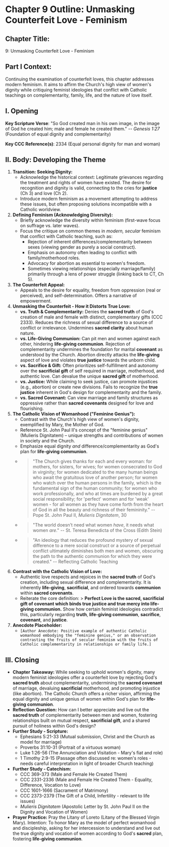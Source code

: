 # Chapter 9 Outline: Unmasking Counterfeit Love - Feminism

## Chapter Title:
9: Unmasking Counterfeit Love - Feminism

## Part I Context:
Continuing the examination of counterfeit loves, this chapter addresses modern feminism. It aims to affirm the Church's high view of women's dignity while critiquing feminist ideologies that conflict with Catholic teachings on complementarity, family, life, and the nature of love itself.

## I. Opening

**Key Scripture Verse**: "So God created man in his own image, in the image of God he created him; male and female he created them." -- _Genesis 1:27_ (Foundation of equal dignity and complementarity)

**Key CCC Reference(s)**: 2334 (Equal personal dignity for man and woman)

## II. Body: Developing the Theme

1.  **Transition: Seeking Dignity:**
    *   Acknowledge the historical context: Legitimate grievances regarding the treatment and rights of women have existed. The desire for recognition and dignity is valid, connecting to the cries for **justice** (Ch 3) and love (Ch 2).
    *   Introduce modern feminism as a movement attempting to address these issues, but often proposing solutions incompatible with a Catholic worldview.
2.  **Defining Feminism (Acknowledging Diversity):**
    *   Briefly acknowledge the diversity within feminism (first-wave focus on suffrage vs. later waves).
    *   Focus the critique on common themes in *modern, secular* feminism that conflict with Catholic teaching, such as:
        *   Rejection of inherent differences/complementarity between sexes (viewing gender as purely a social construct).
        *   Emphasis on autonomy often leading to conflict with family/motherhood roles.
        *   Advocacy for abortion as essential to women's freedom.
        *   Sometimes viewing relationships (especially marriage/family) primarily through a lens of power struggle (linking back to CT, Ch 5).
3.  **The Counterfeit Appeal:**
    *   Appeals to the desire for equality, freedom from oppression (real or perceived), and self-determination. Offers a narrative of empowerment.
4.  **Unmasking the Counterfeit - How it Distorts True Love:**
    *   **vs. Truth & Complementarity:** Denies the **sacred truth** of God's creation of male and female with distinct, complementary gifts (CCC 2333). Reduces the richness of sexual difference to a source of conflict or irrelevance. Undermines **sacred clarity** about human nature.
    *   **vs. Life-Giving Communion:** Can pit men and women against each other, hindering **life-giving communion**. Rejection of complementarity undermines the foundation for marital **covenant** as understood by the Church. Abortion directly attacks the **life-giving** aspect of love and violates **true justice** towards the unborn child.
    *   **vs. Sacrifice & Gift:** Often prioritizes self-fulfillment and autonomy over the **sacrificial gift** of self required in marriage, motherhood, and authentic love. Can devalue the unique **sacred gift** of motherhood.
    *   **vs. Justice:** While claiming to seek justice, can promote injustices (e.g., abortion) or create new divisions. Fails to recognize the **true justice** inherent in God's design for complementarity and the family.
    *   **vs. Sacred Covenant:** Can view marriage and family structures as oppressive rather than **sacred covenants** designed for love and flourishing.
5.  **The Catholic Vision of Womanhood ("Feminine Genius"):**
    *   Contrast with the Church's high view of women's dignity, exemplified by Mary, the Mother of God.
    *   Reference St. John Paul II's concept of the "feminine genius" (Mulieris Dignitatem) – unique strengths and contributions of women in society and the Church.
    *   Emphasize equal dignity *and* difference/complementarity as God's plan for **life-giving communion**.
    *   > "The Church gives thanks for each and every woman: for mothers, for sisters, for wives; for women consecrated to God in virginity; for women dedicated to the many human beings who await the gratuitous love of another person; for women who watch over the human persons in the family, which is the fundamental sign of the human community; for women who work professionally, and who at times are burdened by a great social responsibility; for 'perfect' women and for 'weak' women - for all women as they have come forth from the heart of God in all the beauty and richness of their femininity." -- Pope St. John Paul II, *Mulieris Dignitatem*, 30
    *   > "The world doesn’t need what women *have*, it needs what women *are*." -- St. Teresa Benedicta of the Cross (Edith Stein)
    *   > "An ideology that reduces the profound mystery of sexual difference to a mere social construct or a source of perpetual conflict ultimately diminishes both men and women, obscuring the path to the authentic communion for which they were created." -- Reflecting Catholic Teaching
6.  **Contrast with the Catholic Vision of Love:**
    *   Authentic love respects and rejoices in the **sacred truth** of God's creation, including sexual difference and complementarity. It is inherently **life-giving**, **sacrificial**, and ordered towards **communion** within **sacred covenants**.
    *   Reiterate the core definition: > **Perfect Love is the sacred, sacrificial gift of covenant which binds true justice and true mercy into life-giving communion.** Show how certain feminist ideologies contradict this, particularly regarding **truth**, **life-giving communion**, **sacrifice**, **covenant**, and **justice**.
7.  **Anecdote Placeholder:**
    *   `[Author Anecdote: Positive example of authentic Catholic womanhood embodying the "feminine genius," or an observation contrasting the fruits of secular feminism with the fruits of Catholic complementarity in relationships or family life.]`

## III. Closing

*   **Chapter Takeaway:** While seeking to uphold women's dignity, many modern feminist ideologies offer a counterfeit love by rejecting God's **sacred truth** about complementarity, undermining the **sacred covenant** of marriage, devaluing **sacrificial** motherhood, and promoting injustice (like abortion). The Catholic Church offers a richer vision, affirming the equal dignity and unique genius of women within God's plan for **life-giving communion**.
*   **Reflection Question:** How can I better appreciate and live out the **sacred truth** of complementarity between men and women, fostering relationships built on mutual respect, **sacrificial gift**, and a shared pursuit of holiness within God's design?
*   **Further Study - Scripture:**
    *   Ephesians 5:21-33 (Mutual submission, Christ and the Church as model for marriage)
    *   Proverbs 31:10-31 (Portrait of a virtuous woman)
    *   Luke 1:26-56 (The Annunciation and Visitation - Mary's fiat and role)
    *   1 Timothy 2:9-15 (Passage often discussed re: women's roles - needs careful interpretation in light of broader Church teaching)
*   **Further Study - Catechism:**
    *   CCC 369-373 (Male and Female He Created Them)
    *   CCC 2331-2336 (Male and Female He Created Them - Equality, Difference, Vocation to Love)
    *   CCC 1601-1666 (Sacrament of Matrimony)
    *   CCC 2373-2379 (The Gift of a Child, Infertility - relevant to life issues)
    *   *Mulieris Dignitatem* (Apostolic Letter by St. John Paul II on the Dignity and Vocation of Women)
*   **Prayer Practice:** Pray the Litany of Loreto (Litany of the Blessed Virgin Mary). Intention: To honor Mary as the model of perfect womanhood and discipleship, asking for her intercession to understand and live out the true dignity and vocation of women according to God's **sacred** plan, fostering **life-giving communion**.

